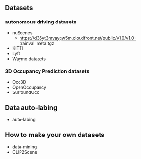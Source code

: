 <!--
 * @Author: Charmve yidazhang1@gmail.com
 * @Date: 2024-02-02 01:20:42
 * @LastEditors: Charmve yidazhang1@gmail.com
 * @LastEditTime: 2024-02-02 01:25:27
 * @FilePath: /OccNet-Course/dataset/README.md
 * @Version: 1.0.1
 * @Blogs: charmve.blog.csdn.net
 * @GitHub: https://github.com/Charmve
 * @Description: 
 * 
 * Copyright (c) 2023 by Charmve, All Rights Reserved. 
 * Licensed under the MIT License.
-->

## Datasets

### autonomous driving datasets

- nuScenes
    - https://d36yt3mvayqw5m.cloudfront.net/public/v1.0/v1.0-trainval_meta.tgz
- KITTI
- Lyft
- Waymo datasets

### 3D Occupancy Prediction datasets

- Occ3D
- OpenOccupancy
- SurroundOcc

## Data auto-labing

- auto-labing

## How to make your own datasets

- data-mining
- CLIP2Scene